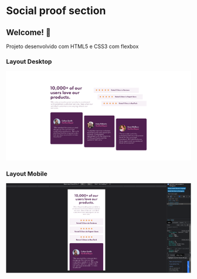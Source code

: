 # Social proof section
## Welcome! 👋

Projeto desenvolvido com HTML5 e CSS3 com flexbox

### Layout Desktop

![Layout Desktop](./images/layout-desktop.png)

### Layout Mobile

![Layout Mobile](./images/layout-mobile.png)


